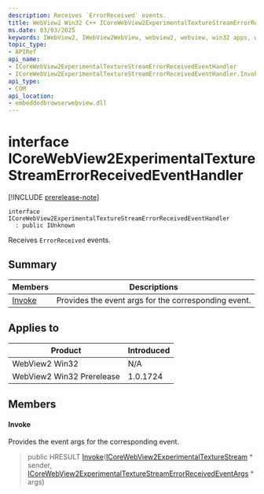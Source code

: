 ```yaml
---
description: Receives `ErrorReceived` events.
title: WebView2 Win32 C++ ICoreWebView2ExperimentalTextureStreamErrorReceivedEventHandler
ms.date: 03/03/2025
keywords: IWebView2, IWebView2WebView, webview2, webview, win32 apps, win32, edge, ICoreWebView2, ICoreWebView2Controller, browser control, edge html, ICoreWebView2ExperimentalTextureStreamErrorReceivedEventHandler
topic_type: 
- APIRef
api_name:
- ICoreWebView2ExperimentalTextureStreamErrorReceivedEventHandler
- ICoreWebView2ExperimentalTextureStreamErrorReceivedEventHandler.Invoke
api_type:
- COM
api_location:
- embeddedbrowserwebview.dll
---
```


# interface ICoreWebView2ExperimentalTextureStreamErrorReceivedEventHandler

[!INCLUDE [prerelease-note](../includes/prerelease-note.md)]

```
interface ICoreWebView2ExperimentalTextureStreamErrorReceivedEventHandler
  : public IUnknown
```

Receives `ErrorReceived` events.

## Summary

 Members                        | Descriptions
--------------------------------|---------------------------------------------
[Invoke](#invoke) | Provides the event args for the corresponding event.

## Applies to

Product                         | Introduced
--------------------------------|---------------------------------------------
WebView2 Win32            |    N/A
WebView2 Win32 Prerelease |    1.0.1724

## Members

#### Invoke

Provides the event args for the corresponding event.

> public HRESULT [Invoke](#invoke)([ICoreWebView2ExperimentalTextureStream](icorewebview2experimentaltexturestream.md#icorewebview2experimentaltexturestream) * sender, [ICoreWebView2ExperimentalTextureStreamErrorReceivedEventArgs](icorewebview2experimentaltexturestreamerrorreceivedeventargs.md#icorewebview2experimentaltexturestreamerrorreceivedeventargs) * args)

